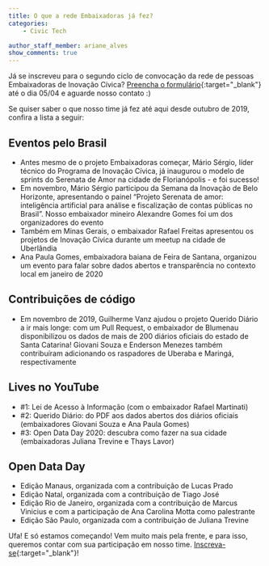 ```yaml
---
title: O que a rede Embaixadoras já fez?
categories:
    - Civic Tech

author_staff_member: ariane_alves
show_comments: true
---
```

Já se inscreveu para o segundo ciclo de convocação da rede de pessoas Embaixadoras de Inovação Cívica? [Preencha o formulário](https://docs.google.com/forms/d/e/1FAIpQLScpymQF4cJnz7r8gSbiG-V8pd5r-nyvI-NBFObdAt1rz6LFFw/viewform){:target="_blank"} até o dia 05/04 e aguarde nosso contato :)

Se quiser saber o que nosso time já fez até aqui desde outubro de 2019, confira a lista a seguir:

## Eventos pelo Brasil
- Antes mesmo de o projeto Embaixadoras começar, Mário Sérgio, líder técnico do Programa de Inovação Cívica, já inaugurou o modelo de sprints do Serenata de Amor na cidade de Florianópolis - e foi sucesso!
- Em novembro, Mário Sérgio participou da Semana da Inovação de Belo Horizonte, apresentando o painel “Projeto Serenata de amor: inteligência artificial para análise e fiscalização de contas públicas no Brasil”. Nosso embaixador mineiro Alexandre Gomes foi um dos organizadores do evento
- Também em Minas Gerais, o embaixador Rafael Freitas apresentou os projetos de Inovação Cívica durante um meetup na cidade de Uberlândia
- Ana Paula Gomes, embaixadora baiana de Feira de Santana, organizou um evento para falar sobre dados abertos e transparência no contexto local em janeiro de 2020

## Contribuições de código
- Em novembro de 2019, Guilherme Vanz ajudou o projeto Querido Diário a ir mais longe: com um Pull Request, o embaixador de Blumenau disponibilizou os dados de mais de 200 diários oficiais do estado de Santa Catarina! Giovani Souza e Enderson Menezes também contribuíram adicionando os raspadores de Uberaba e Maringá, respectivamente

## Lives no YouTube
- #1: Lei de Acesso à Informação (com o embaixador Rafael Martinati)
- #2: Querido Diário: do PDF aos dados abertos dos diários oficiais (embaixadores Giovani Souza e Ana Paula Gomes)
- #3: Open Data Day 2020: descubra como fazer na sua cidade (embaixadoras Juliana Trevine e Thays Lavor)

## Open Data Day 
- Edição Manaus, organizada com a contribuição de Lucas Prado
- Edição Natal, organizada com a contribuição de Tiago José
- Edição Rio de Janeiro, organizada com a contribuição de Marcus Vinicius e com a participação de Ana Carolina Motta como palestrante
- Edição São Paulo, organizada com a contribuição de Juliana Trevine

Ufa! E só estamos começando! Vem muito mais pela frente, e para isso, queremos contar com sua participação em nosso time. [Inscreva-se](https://docs.google.com/forms/d/e/1FAIpQLScpymQF4cJnz7r8gSbiG-V8pd5r-nyvI-NBFObdAt1rz6LFFw/viewform){:target="_blank"}!
